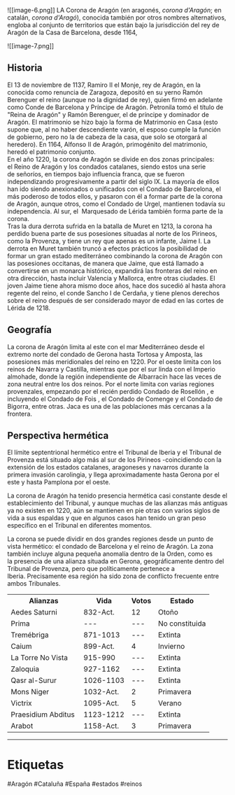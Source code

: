 ![[image-6.png]]
LA Corona de Aragón (en aragonés, _corona d'Aragón_; en catalán, _corona d'Aragó_), conocida también por otros nombres alternativos, engloba al conjunto de territorios que están bajo la jurisdicción del rey de Aragón de la Casa de Barcelona, desde 1164, 

![[image-7.png]]
## Historia 
El 13 de noviembre de 1137, Ramiro II el Monje, rey de Aragón, en la conocida como renuncia de Zaragoza, depositó en su yerno Ramón Berenguer el reino (aunque no la dignidad de rey), quien firmó en adelante como Conde de Barcelona y Príncipe de Aragón. Petronila tomó el título de "Reina de Aragón" y Ramón Berenguer, el de príncipe y dominador de Aragón. El matrimonio se hizo bajo la forma de Matrimonio en Casa (esto supone que, al no haber descendiente varón, el esposo cumple la función de gobierno, pero no la de cabeza de la casa, que solo se otorgará al heredero). En 1164, Alfonso II de Aragón, primogénito del matrimonio, heredó el patrimonio conjunto.  
En el año 1220, la corona de Aragón se divide en dos zonas principales: el Reino de Aragón y los condados catalanes, siendo estos una serie de señoríos, en tiempos bajo influencia franca, que se fueron independizando progresivamente a partir del siglo IX. La mayoría de ellos han ido siendo anexionados o unificados con el Condado de Barcelona, el más poderoso de todos ellos, y pasaron con él a formar parte de la corona de Aragón, aunque otros, como el Condado de Urgel, mantienen todavía su independencia. Al sur, el  Marquesado de Lérida también forma parte de la corona.  
Tras la dura derrota sufrida en la batalla de Muret en 1213, la corona ha perdido buena parte de sus posesiones situadas al norte de los Pirineos, como la Provenza, y tiene un rey que apenas es un infante, Jaime I. La derrota en Muret también truncó a efectos prácticos la posibilidad de formar un gran estado mediterráneo combinando la corona de Aragón con las posesiones occitanas, de manera que Jaime, que está llamado a convertirse en un monarca histórico, expandirá las fronteras del reino en otra dirección, hasta incluir Valencia y Mallorca, entre otras ciudades. El joven Jaime tiene ahora mismo doce años, hace dos sucedió al hasta ahora regente del reino, el conde Sancho I de Cerdaña, y tiene plenos derechos sobre el reino después de ser considerado mayor de edad en las cortes de Lérida de 1218.  
## Geografía 
La corona de Aragón limita al este con el mar Mediterráneo desde el extremo norte del condado de Gerona hasta Tortosa y Amposta, las posesiones más meridionales del reino en 1220. Por el oeste limita con los reinos de Navarra y Castilla, mientras que por el sur linda con el Imperio almohade, donde la región independiente de Albarracín hace las veces de zona neutral entre los dos reinos. Por el norte limita con varias regiones provenzales, empezando por el recién perdido Condado de Rosellón , e incluyendo el Condado de Fois , el Condado de Comenge y el Condado de Bigorra, entre otras. Jaca es una de las poblaciones más cercanas a la frontera.

## Perspectiva hermética
El límite septentrional hermético entre el Tribunal de Iberia y el Tribunal de Provenza está situado algo más al sur de los Pirineos -coincidiendo con la extensión de los estados catalanes, aragoneses y navarros durante la primera invasión carolingia, y llega aproximadamente hasta Gerona por el este y hasta Pamplona por el oeste.

La corona de Aragón ha tenido presencia hermética casi constante desde el establecimiento del Tribunal, y aunque muchas de las alianzas más antiguas ya no existen en 1220, aún se mantienen en pie otras con varios siglos de vida a sus espaldas y que en algunos casos han tenido un gran peso específico en el Tribunal en diferentes momentos.

La corona se puede dividir en dos grandes regiones desde un punto de vista hermético: el condado de Barcelona y el reino de Aragón. La zona también incluye alguna pequeña anomalía dentro de la Orden, como es la presencia de una alianza situada en Gerona, geográficamente dentro del Tribunal de Provenza, pero que políticamente pertenece a Iberia. Precisamente esa región ha sido zona de conflicto frecuente entre ambos Tribunales.

<table class="table table-striped"><tbody><tr>
<th>Alianzas</th>
<th>Vida</th>
<th>Votos</th>
<th>Estado</th>
</tr>
<tr>
<td><span class="article-link article-explorer-link entity-link wa-link" data-article-privacy="public" data-article-id="ac82d47e-2aad-4710-b6a2-05cd1861a3c6" data-template-type="organization" data-article="ac82d47e-2aad-4710-b6a2-05cd1861a3c6">Aedes Saturni</span> </td>
<td>832-Act.</td>
<td>12</td>
<td>Otoño</td>
</tr>
<tr><td><span class="article-link article-explorer-link entity-link wa-link" data-article-privacy="public" data-article-id="d9861f16-3cee-4895-9f96-61bd84bbecad" data-template-type="organization" data-article="d9861f16-3cee-4895-9f96-61bd84bbecad">Prima</span> </td>
<td>---</td>
<td>---</td>
<td>No constituida</td></tr>
<tr><td><span class="article-link article-explorer-link entity-link wa-link" data-article-privacy="public" data-article-id="52075ddb-9650-434a-868c-25a9465b312f" data-template-type="organization" data-article="52075ddb-9650-434a-868c-25a9465b312f">Tremébriga</span> </td>
<td>871-1013</td>
<td>---</td>
<td>Extinta</td></tr>
<tr><td><span class="article-link article-explorer-link entity-link wa-link" data-article-privacy="public" data-article-id="8daa1bcb-fd1c-4525-a3b7-35e5cb4ad9cf" data-template-type="organization" data-article="8daa1bcb-fd1c-4525-a3b7-35e5cb4ad9cf">Caium</span> </td>
<td>899-Act.</td>
<td>4</td>
<td>Invierno</td></tr>
<tr><td><span class="article-link article-explorer-link entity-link wa-link" data-article-privacy="public" data-article-id="5145be05-f55e-4d34-8c4f-5c6b11087587" data-template-type="organization" data-article="5145be05-f55e-4d34-8c4f-5c6b11087587">La Torre No Vista</span> </td>
<td>915-990</td>
<td>---</td>
<td>Extinta</td></tr>
<tr><td><span data-article-privacy="private" data-article-id="91341a92-9527-40c7-94d2-58ed53601844" data-template-type="organization" class="private-article article-unlinked entity-link wa-link">Zaloquia</span> </td>
<td>927-1162</td>
<td>---</td>
<td>Extinta</td></tr>
<tr><td><span class="article-link article-explorer-link entity-link wa-link" data-article-privacy="public" data-article-id="a5841330-dea1-4d93-965a-ea197835e325" data-template-type="organization" data-article="a5841330-dea1-4d93-965a-ea197835e325">Qasr al-Surur</span> </td>
<td>1026-1103</td>
<td>---</td>
<td>Extinta</td></tr>
<tr><td><span class="article-link article-explorer-link entity-link wa-link" data-article-privacy="public" data-article-id="0e0dd231-2338-46de-b4f4-134f71136da9" data-template-type="organization" data-article="0e0dd231-2338-46de-b4f4-134f71136da9">Mons Niger</span> </td>
<td>1032-Act.</td>
<td>2</td>
<td>Primavera</td></tr>
<tr><td><span class="article-link article-explorer-link entity-link wa-link" data-article-privacy="public" data-article-id="d6ee517d-59d5-419a-bac0-e09f5c1e40fd" data-template-type="organization" data-article="d6ee517d-59d5-419a-bac0-e09f5c1e40fd">Victrix</span> </td>
<td>1095-Act.</td>
<td>5</td>
<td>Verano</td></tr>
<tr><td><span class="article-link article-explorer-link entity-link wa-link" data-article-privacy="public" data-article-id="5ee4ad67-e3bf-443b-8541-840f731371ac" data-template-type="organization" data-article="5ee4ad67-e3bf-443b-8541-840f731371ac">Praesidium Abditus</span> </td>
<td>1123-1212</td>
<td>---</td>
<td>Extinta</td></tr>
<tr><td><span class="article-link article-explorer-link entity-link wa-link" data-article-privacy="public" data-article-id="5e73f9f1-6876-4d7d-bd5e-9e511c4328ae" data-template-type="organization" data-article="5e73f9f1-6876-4d7d-bd5e-9e511c4328ae">Arabot</span> </td>
<td>1158-Act.</td>
<td>3</td>
<td>Primavera</td></tr></tbody></table>

--- 

# Etiquetas
#Aragón #Cataluña #España #estados #reinos 